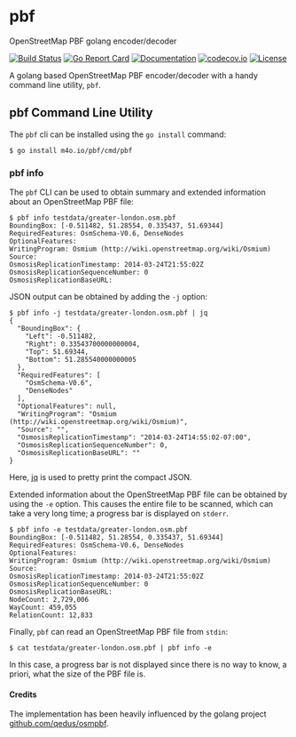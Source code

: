 # pbf
OpenStreetMap PBF golang encoder/decoder

[![Build Status](https://travis-ci.org/maguro/pbf.svg?branch=master)](https://travis-ci.org/maguro/pbf) 
[![Go Report Card](https://goreportcard.com/badge/github.com/maguro/pbf)](https://goreportcard.com/report/github.com/maguro/pbf) 
[![Documentation](https://godoc.org/github.com/maguro/pbf?status.svg)](http://godoc.org/github.com/maguro/pbf) 
[![codecov.io](https://codecov.io/github/maguro/pbf/coverage.svg?branch=master)](https://codecov.io/github/maguro/pbf?branch=master)
[![License](https://img.shields.io/badge/License-Apache%202.0-blue.svg)](https://opensource.org/licenses/Apache-2.0)

A golang based OpenStreetMap PBF encoder/decoder with a handy command line utility, `pbf`.

## pbf Command Line Utility

The `pbf` cli can be installed using the `go install` command:

    $ go install m4o.io/pbf/cmd/pbf

### pbf info

The `pbf` CLI can be used to obtain summary and extended information about an
OpenStreetMap PBF file:

    $ pbf info testdata/greater-london.osm.pbf
    BoundingBox: [-0.511482, 51.28554, 0.335437, 51.69344]
    RequiredFeatures: OsmSchema-V0.6, DenseNodes
    OptionalFeatures: 
    WritingProgram: Osmium (http://wiki.openstreetmap.org/wiki/Osmium)
    Source: 
    OsmosisReplicationTimestamp: 2014-03-24T21:55:02Z
    OsmosisReplicationSequenceNumber: 0
    OsmosisReplicationBaseURL: 

JSON output can be obtained by adding the `-j` option:

    $ pbf info -j testdata/greater-london.osm.pbf | jq
    {
      "BoundingBox": {
        "Left": -0.511482,
        "Right": 0.33543700000000004,
        "Top": 51.69344,
        "Bottom": 51.285540000000005
      },
      "RequiredFeatures": [
        "OsmSchema-V0.6",
        "DenseNodes"
      ],
      "OptionalFeatures": null,
      "WritingProgram": "Osmium (http://wiki.openstreetmap.org/wiki/Osmium)",
      "Source": "",
      "OsmosisReplicationTimestamp": "2014-03-24T14:55:02-07:00",
      "OsmosisReplicationSequenceNumber": 0,
      "OsmosisReplicationBaseURL": ""
    }

Here, [jq](https://stedolan.github.io/jq/) is used to pretty print the compact
JSON.

Extended information about the OpenStreetMap PBF file can be obtained
by using the `-e` option.  This causes the entire file to be scanned, which can
take a very long time; a progress bar is displayed on `stderr`.

    $ pbf info -e testdata/greater-london.osm.pbf
    BoundingBox: [-0.511482, 51.28554, 0.335437, 51.69344]
    RequiredFeatures: OsmSchema-V0.6, DenseNodes
    OptionalFeatures: 
    WritingProgram: Osmium (http://wiki.openstreetmap.org/wiki/Osmium)
    Source: 
    OsmosisReplicationTimestamp: 2014-03-24T21:55:02Z
    OsmosisReplicationSequenceNumber: 0
    OsmosisReplicationBaseURL: 
    NodeCount: 2,729,006
    WayCount: 459,055
    RelationCount: 12,833

Finally, `pbf` can read an OpenStreetMap PBF file from `stdin`:

    $ cat testdata/greater-london.osm.pbf | pbf info -e

In this case, a progress bar is not displayed since there is no way to know,
a priori, what the size of the PBF file is.
 
#### Credits

The implementation has been heavily influenced by the golang project [github.com/qedus/osmpbf](https://github.com/qedus/osmpbf).
